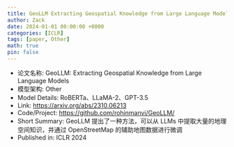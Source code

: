 ```yaml
---
title: GeoLLM Extracting Geospatial Knowledge from Large Language Models
author: Zack
date: 2024-01-01 00:00:00 +0800
categories: [ICLR]
tags: [paper, Other]
math: true
pin: false
---
```

- 论文名称: GeoLLM: Extracting Geospatial Knowledge from Large Language Models
- 模型架构: Other
- Model Details: RoBERTa、LLaMA-2、GPT-3.5
- Link: https://arxiv.org/abs/2310.06213
- Code/Project: https://github.com/rohinmanvi/GeoLLM/
- Short Summary: GeoLLM 提出了一种方法，可以从 LLMs 中提取大量的地理空间知识，并通过 OpenStreetMap 的辅助地图数据进行微调
- Published in: ICLR 2024
